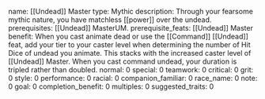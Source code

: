 name: [[Undead]] Master
type: Mythic
description: Through your fearsome mythic nature, you have matchless [[power]] over the undead.
prerequisites: [[Undead]] MasterUM.
prerequisite_feats: [[Undead]] Master
benefit: When you cast animate dead or use the [[Command]] [[Undead]] feat, add your tier to your caster level when determining the number of Hit Dice of undead you animate. This stacks with the increased caster level of [[Undead]] Master. When you cast command undead, your duration is tripled rather than doubled.
normal: 0
special: 0
teamwork: 0
critical: 0
grit: 0
style: 0
performance: 0
racial: 0
companion_familiar: 0
race_name: 0
note: 0
goal: 0
completion_benefit: 0
multiples: 0
suggested_traits: 0
